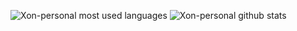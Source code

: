 ![Xon-personal most used languages](https://github-readme-stats.vercel.app/api/top-langs/?username=xon-personal&layout=compact&theme=material-palenight)
![Xon-personal github stats](https://github-readme-stats.vercel.app/api?username=xon-personal&theme=midnight-purple&show_icons=true&include_all_commits=true)
